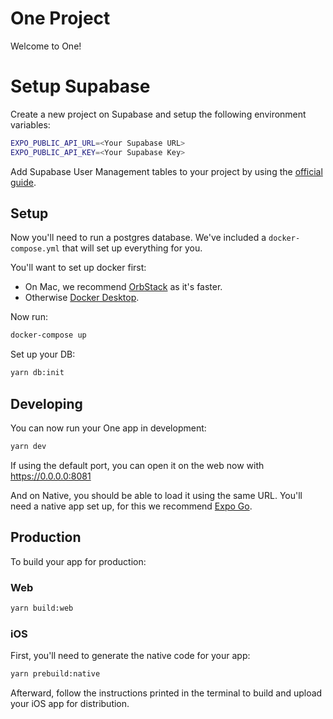 # One Project

Welcome to One!

# Setup Supabase

Create a new project on Supabase and setup the following environment variables:

```bash
EXPO_PUBLIC_API_URL=<Your Supabase URL>
EXPO_PUBLIC_API_KEY=<Your Supabase Key>
```

Add Supabase User Management tables to your project by using the [official guide](https://supabase.com/docs/guides/getting-started/tutorials/with-expo-react-native?queryGroups=auth-store&auth-store=async-storage#set-up-the-database-schema).

## Setup

Now you'll need to run a postgres database. We've included a
`docker-compose.yml` that will set up everything for you.

You'll want to set up docker first:

- On Mac, we recommend [OrbStack](https://orbstack.dev) as it's faster.
- Otherwise [Docker Desktop](https://www.docker.com/products/docker-desktop/).

Now run:

```bash
docker-compose up
```

Set up your DB:

```bash
yarn db:init
```

## Developing

You can now run your One app in development:

```bash
yarn dev
```

If using the default port, you can open it on the web now with https://0.0.0.0:8081

And on Native, you should be able to load it using the same URL. You'll need a native app set up, for this we recommend [Expo Go](https://expo.dev/go).

## Production

To build your app for production:

### Web

```bash
yarn build:web
```

### iOS

First, you'll need to generate the native code for your app:

```bash
yarn prebuild:native
```

Afterward, follow the instructions printed in the terminal to build and upload
your iOS app for distribution.
